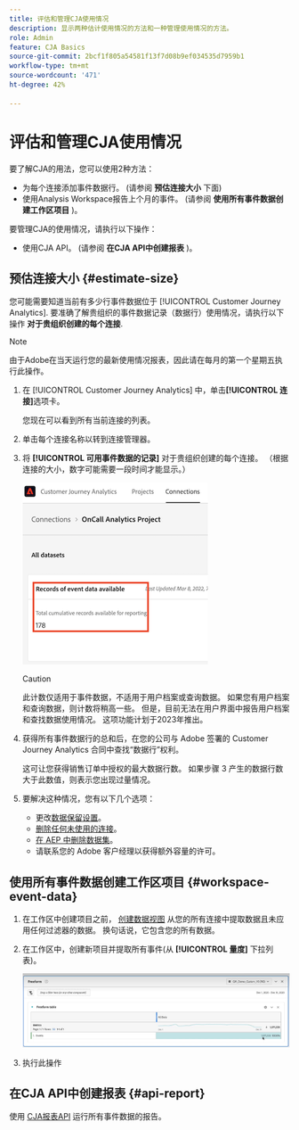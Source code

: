 ```yaml
---
title: 评估和管理CJA使用情况
description: 显示两种估计使用情况的方法和一种管理使用情况的方法。
role: Admin
feature: CJA Basics
source-git-commit: 2bcf1f805a54581f13f7d08b9ef034535d7959b1
workflow-type: tm+mt
source-wordcount: '471'
ht-degree: 42%

---
```



# 评估和管理CJA使用情况

要了解CJA的用法，您可以使用2种方法：

* 为每个连接添加事件数据行。 (请参阅 **预估连接大小** 下面)
* 使用Analysis Workspace报告上个月的事件。 (请参阅 **使用所有事件数据创建工作区项目** )。

要管理CJA的使用情况，请执行以下操作：

* 使用CJA API。 (请参阅 **在CJA API中创建报表** )。

## 预估连接大小 {#estimate-size}

您可能需要知道当前有多少行事件数据位于 [!UICONTROL Customer Journey Analytics]. 要准确了解贵组织的事件数据记录（数据行）使用情况，请执行以下操作 **对于贵组织创建的每个连接**.

>[!NOTE]
>
>由于Adobe在当天运行您的最新使用情况报表，因此请在每月的第一个星期五执行此操作。

1. 在 [!UICONTROL Customer Journey Analytics] 中，单击&#x200B;**[!UICONTROL 连接]**&#x200B;选项卡。

   您现在可以看到所有当前连接的列表。

1. 单击每个连接名称以转到连接管理器。

1. 将 **[!UICONTROL 可用事件数据的记录]** 对于贵组织创建的每个连接。 （根据连接的大小，数字可能需要一段时间才能显示。）

   ![](assets/event-data.png)

   >[!CAUTION]
   >
   >   此计数仅适用于事件数据，不适用于用户档案或查询数据。 如果您有用户档案和查询数据，则计数将稍高一些。 但是，目前无法在用户界面中报告用户档案和查找数据使用情况。 这项功能计划于2023年推出。

1. 获得所有事件数据行的总和后，在您的公司与 Adobe 签署的 Customer Journey Analytics 合同中查找“数据行”权利。

   这可让您获得销售订单中授权的最大数据行数。 如果步骤 3 产生的数据行数大于此数值，则表示您出现过量情况。

1. 要解决这种情况，您有以下几个选项：

   * 更改[数据保留设置](https://experienceleague.adobe.com/docs/analytics-platform/using/cja-connections/manage-connections.html?lang=zh-Hans#set-rolling-window-for-connection-data-retention)。
   * [删除任何未使用的连接](https://experienceleague.adobe.com/docs/analytics-platform/using/cja-overview/cja-faq.html?lang=zh-Hans#implications-of-deleting-data-components)。
   * [在 AEP 中删除数据集](https://experienceleague.adobe.com/docs/analytics-platform/using/cja-overview/cja-faq.html?lang=zh-Hans#implications-of-deleting-data-components)。
   * 请联系您的 Adobe 客户经理以获得额外容量的许可。

## 使用所有事件数据创建工作区项目 {#workspace-event-data}

1. 在工作区中创建项目之前， [创建数据视图](/help/data-views/create-dataview.md) 从您的所有连接中提取数据且未应用任何过滤器的数据。 换句话说，它包含您的所有数据。

1. 在工作区中，创建新项目并提取所有事件(从 **[!UICONTROL 量度]** 下拉列表)。

   ![事件](assets/events-usage.png)

1. 执行此操作

## 在CJA API中创建报表 {#api-report}

使用 [CJA报表API](https://developer.adobe.com/cja-apis/docs/api/#tag/Reporting-API) 运行所有事件数据的报告。